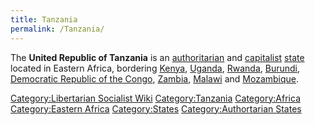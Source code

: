 ```yaml
---
title: Tanzania
permalink: /Tanzania/
---
```


The **United Republic of Tanzania** is an
[authoritarian](authoritarianism "wikilink") and
[capitalist](Capitalism "wikilink") [state](List_of_States "wikilink")
located in Eastern Africa, bordering [Kenya](Kenya "wikilink"),
[Uganda](Uganda "wikilink"), [Rwanda](Rwanda "wikilink"),
[Burundi](Burundi "wikilink"), [Democratic Republic of the
Congo](Democratic_Republic_of_the_Congo "wikilink"),
[Zambia](Zambia "wikilink"), [Malawi](Malawi "wikilink") and
[Mozambique](Mozambique "wikilink").

[Category:Libertarian Socialist
Wiki](Category:Libertarian_Socialist_Wiki "wikilink")
[Category:Tanzania](Category:Tanzania "wikilink")
[Category:Africa](Category:Africa "wikilink") [Category:Eastern
Africa](Category:Eastern_Africa "wikilink")
[Category:States](Category:States "wikilink") [Category:Authortarian
States](Category:Authortarian_States "wikilink")